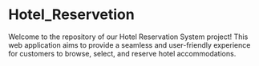 # Hotel_Reservetion
Welcome to the repository of our Hotel Reservation System project! This web application aims to provide a seamless and user-friendly experience for customers to browse, select, and reserve hotel accommodations.
